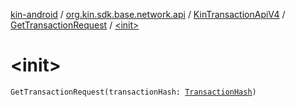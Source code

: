 [kin-android](../../../index.md) / [org.kin.sdk.base.network.api](../../index.md) / [KinTransactionApiV4](../index.md) / [GetTransactionRequest](index.md) / [&lt;init&gt;](./-init-.md)

# &lt;init&gt;

`GetTransactionRequest(transactionHash: `[`TransactionHash`](../../../org.kin.sdk.base.models/-transaction-hash/index.md)`)`